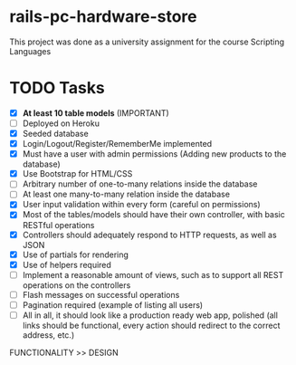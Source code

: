 # rails-pc-hardware-store
This project was done as a university assignment for the course Scripting Languages

# TODO Tasks
- [X] **At least 10 table models** (IMPORTANT)
- [ ] Deployed on Heroku
- [X] Seeded database
- [X] Login/Logout/Register/RememberMe implemented
- [X] Must have a user with admin permissions (Adding new products to the database)
- [X] Use Bootstrap for HTML/CSS
- [ ] Arbitrary number of one-to-many relations inside the database
- [ ] At least one many-to-many relation inside the database
- [X] User input validation within every form (careful on permissions)
- [X] Most of the tables/models should have their own controller, with basic RESTful operations
- [X] Controllers should adequately respond to HTTP requests, as well as JSON
- [X] Use of partials for rendering
- [X] Use of helpers required
- [ ] Implement a reasonable amount of views, such as to support all REST operations on the controllers
- [ ] Flash messages on successful operations
- [ ] Pagination required (example of listing all users)
- [ ] All in all, it should look like a production ready web app, polished (all links should be functional, every action should redirect to the correct address, etc.)

FUNCTIONALITY >> DESIGN
